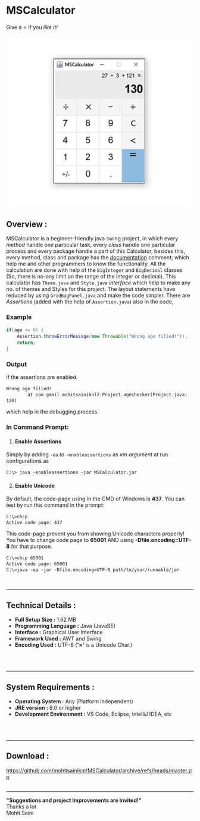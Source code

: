 # MSCalculator
Give a :star: if you *like it!*<br>
<br>
![Screenshot of MSCalculator ](/res/.readme/MSCalculator_home.png)

## Overview :
MSCalculator is a beginner-friendly java swing project, in which every *method* handle one particular task, every *class* handle one particular process and every package handle a part of this Calculator, besides this, every method, class and package has the [documentation](https://github.com/mohitsainiknl/MSCalculator/tree/master/documentation) comment; which help me and other programmers to know the functionality.  All the calculation are done with help of the `BigInteger` and `BigDecimal` classes (So, there is no-any limit on the range of the integer or decimal). This calculator has `Theme.java` and `Style.java` *interface* which help to make any no. of themes and Styles for this project. The layout statements have reduced by using `GridBagPanel.java` and make the code simpler. There are *Assertions* (added with the help of `Assertion.java`) also in the code,

### Example
``` java
if(age <= 0) {
    Assertion.throwErrorMessage(new Throwable("Wrong age filled!"));
    return;
}
```

### Output
if the assertions are enabled.
```
Wrong age filled!
        at com.gmail.mohitsainiknl2.Project.agechecker(Project.java: 120)
```

which help in the debugging process.

### In Command Prompt:
1. #### Enable Assertions
Simply by adding `-ea` to `-enableassertions` as *vm argument* at run configurations as
```
C:\> java -enableassertions -jar MSCalculator.jar
```

2. #### Enable Unicode
By default, the code-page using in the CMD of Windows is **437**. You can test by run this command in the prompt:

```
C:\>chcp
Active code page: 437
```
This code-page prevent you from showing Unicode characters properly! You have to change code page to **65001** AND using **-Dfile.encoding=UTF-8** for that purpose.
```
C:\>chcp 65001
Active code page: 65001
C:\>java -ea -jar -Dfile.encoding=UTF-8 path/to/your/runnable/jar
```
<br>




---
## Technical Details :

- **Full Setup Size :** 1.62 MB
- **Programming Language :** Java (JavaSE)
- **Interface :** Graphical User Interface
- **Framework Used :** AWT and Swing
- **Encoding Used :** UTF-8 (**'×'** is a Unicode Char.)
<br>
<br>



---
## System Requirements :

- **Operating System :** Any (Platform Independent)
- **JRE version :** 8.0 or higher
- **Development Environment :** VS Code, Eclipse, IntelliJ IDEA, etc
<br>
<br>

---
## Download : 
https://github.com/mohitsainiknl/MSCalculator/archive/refs/heads/master.zip
<br>
<br>


---
**"Suggestions and project Improvements are Invited!"** <br>
 Thanks a lot <br>
 Mohit Saini
